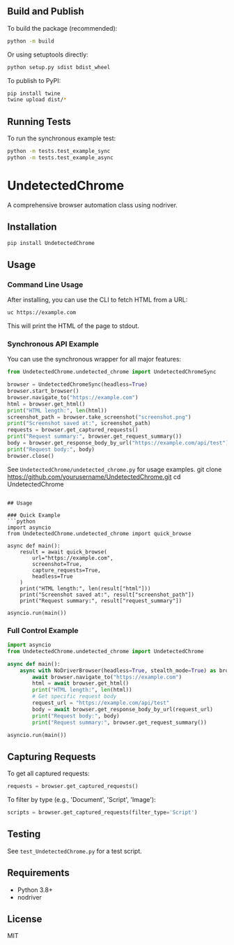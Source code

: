 
## Build and Publish

To build the package (recommended):

```bash
python -m build
```

Or using setuptools directly:

```bash
python setup.py sdist bdist_wheel
```

To publish to PyPI:

```bash
pip install twine
twine upload dist/*
```
## Running Tests

To run the synchronous example test:

```bash
python -m tests.test_example_sync
python -m tests.test_example_async
```


# UndetectedChrome

A comprehensive browser automation class using nodriver.

## Installation

```bash
pip install UndetectedChrome
```

## Usage

### Command Line Usage
After installing, you can use the CLI to fetch HTML from a URL:

```bash
uc https://example.com
```
This will print the HTML of the page to stdout.

### Synchronous API Example
You can use the synchronous wrapper for all major features:

```python
from UndetectedChrome.undetected_chrome import UndetectedChromeSync

browser = UndetectedChromeSync(headless=True)
browser.start_browser()
browser.navigate_to("https://example.com")
html = browser.get_html()
print("HTML length:", len(html))
screenshot_path = browser.take_screenshot("screenshot.png")
print("Screenshot saved at:", screenshot_path)
requests = browser.get_captured_requests()
print("Request summary:", browser.get_request_summary())
body = browser.get_response_body_by_url("https://example.com/api/test")
print("Request body:", body)
browser.close()
```

See `UndetectedChrome/undetected_chrome.py` for usage examples.
git clone https://github.com/yourusername/UndetectedChrome.git
cd UndetectedChrome
```

## Usage

### Quick Example
```python
import asyncio
from UndetectedChrome.undetected_chrome import quick_browse

async def main():
    result = await quick_browse(
        url="https://example.com",
        screenshot=True,
        capture_requests=True,
        headless=True
    )
    print("HTML length:", len(result["html"]))
    print("Screenshot saved at:", result["screenshot_path"])
    print("Request summary:", result["request_summary"])

asyncio.run(main())
```

### Full Control Example
```python
import asyncio
from UndetectedChrome.undetected_chrome import UndetectedChrome

async def main():
    async with NoDriverBrowser(headless=True, stealth_mode=True) as browser:
        await browser.navigate_to("https://example.com")
        html = await browser.get_html()
        print("HTML length:", len(html))
        # Get specific request body
        request_url = "https://example.com/api/test"
        body = await browser.get_response_body_by_url(request_url)
        print("Request body:", body)
        print("Request summary:", browser.get_request_summary())

asyncio.run(main())
```

## Capturing Requests
To get all captured requests:
```python
requests = browser.get_captured_requests()
```
To filter by type (e.g., 'Document', 'Script', 'Image'):
```python
scripts = browser.get_captured_requests(filter_type='Script')
```

## Testing
See `test_UndetectedChrome.py` for a test script.

## Requirements
- Python 3.8+
- nodriver

## License
MIT
